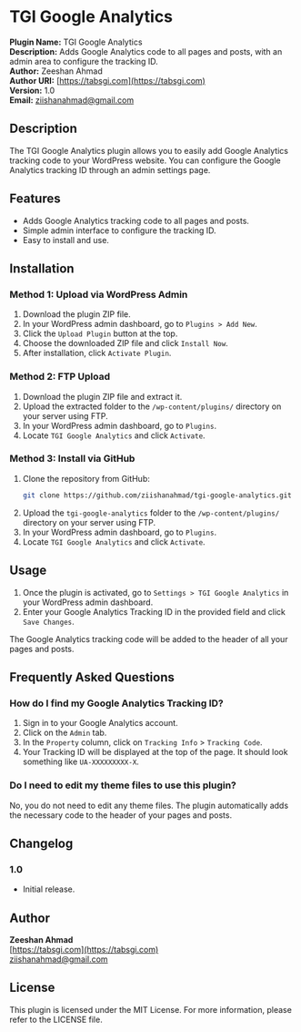 # TGI Google Analytics

**Plugin Name:** TGI Google Analytics  
**Description:** Adds Google Analytics code to all pages and posts, with an admin area to configure the tracking ID.  
**Author:** Zeeshan Ahmad  
**Author URI:** [https://tabsgi.com](https://tabsgi.com)  
**Version:** 1.0  
**Email:** [ziishanahmad@gmail.com](mailto:ziishanahmad@gmail.com)  

## Description

The TGI Google Analytics plugin allows you to easily add Google Analytics tracking code to your WordPress website. You can configure the Google Analytics tracking ID through an admin settings page.

## Features

- Adds Google Analytics tracking code to all pages and posts.
- Simple admin interface to configure the tracking ID.
- Easy to install and use.

## Installation

### Method 1: Upload via WordPress Admin

1. Download the plugin ZIP file.
2. In your WordPress admin dashboard, go to `Plugins > Add New`.
3. Click the `Upload Plugin` button at the top.
4. Choose the downloaded ZIP file and click `Install Now`.
5. After installation, click `Activate Plugin`.

### Method 2: FTP Upload

1. Download the plugin ZIP file and extract it.
2. Upload the extracted folder to the `/wp-content/plugins/` directory on your server using FTP.
3. In your WordPress admin dashboard, go to `Plugins`.
4. Locate `TGI Google Analytics` and click `Activate`.

### Method 3: Install via GitHub

1. Clone the repository from GitHub:
    ```sh
    git clone https://github.com/ziishanahmad/tgi-google-analytics.git
    ```
2. Upload the `tgi-google-analytics` folder to the `/wp-content/plugins/` directory on your server using FTP.
3. In your WordPress admin dashboard, go to `Plugins`.
4. Locate `TGI Google Analytics` and click `Activate`.

## Usage

1. Once the plugin is activated, go to `Settings > TGI Google Analytics` in your WordPress admin dashboard.
2. Enter your Google Analytics Tracking ID in the provided field and click `Save Changes`.

The Google Analytics tracking code will be added to the header of all your pages and posts.

## Frequently Asked Questions

### How do I find my Google Analytics Tracking ID?

1. Sign in to your Google Analytics account.
2. Click on the `Admin` tab.
3. In the `Property` column, click on `Tracking Info` > `Tracking Code`.
4. Your Tracking ID will be displayed at the top of the page. It should look something like `UA-XXXXXXXXX-X`.

### Do I need to edit my theme files to use this plugin?

No, you do not need to edit any theme files. The plugin automatically adds the necessary code to the header of your pages and posts.

## Changelog

### 1.0
- Initial release.

## Author

**Zeeshan Ahmad**  
[https://tabsgi.com](https://tabsgi.com)  
[ziishanahmad@gmail.com](mailto:ziishanahmad@gmail.com)

## License

This plugin is licensed under the MIT License. For more information, please refer to the LICENSE file.
